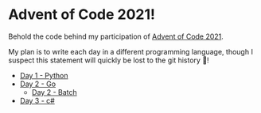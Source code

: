 # Advent of Code 2021!

Behold the code behind my participation of [Advent of Code 2021](https://adventofcode.com/2021/). 

My plan is to write each day in a different programming language, though I suspect this statement will quickly be lost to the git history :eyes:!

- [Day 1 - Python](https://github.com/nicktolhurst/aoc-2021/tree/main/day-one)
- [Day 2 - Go](https://github.com/nicktolhurst/aoc-2021/tree/main/day-two)
    - [Day 2 - Batch](https://github.com/nicktolhurst/aoc-2021/tree/main/day-two-batch)
- [Day 3 - c#](https://github.com/nicktolhurst/aoc-2021/tree/main/day-three)
